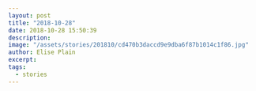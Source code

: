 ```yaml
---
layout: post
title: "2018-10-28"
date: 2018-10-28 15:50:39
description: 
image: "/assets/stories/201810/cd470b3daccd9e9dba6f87b1014c1f86.jpg"
author: Elise Plain
excerpt: 
tags: 
  - stories
---
```



<p></p>
